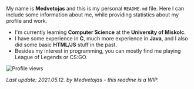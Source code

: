 My name is **Medvetojas** and this is my personal `README.md` file.
Here I can include some information about me, while providing statistics about my profile and work.

* I'm currently learning **Computer Science** at the **University of Miskolc**.
* I have some experience in **C**, much more experience in **Java**, and I also did some basic **HTML/JS** stuff in the past.
* Besides my interest in programming, you can mostly find me playing League of Legends or CS:GO.

![Profile views](https://gpvc.arturio.dev/Medvetojas)

_Last update: 2021.05.12. by Medvetojas - this readme is a WIP._
